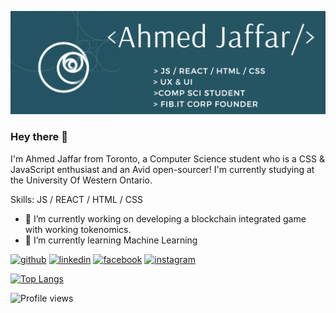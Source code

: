 

![Computer Science Student](https://github.com/Ajaffar1/Ajaffar1/blob/main/Screen%20Shot%202021-12-20%20at%204.52.45%20AM.png?raw=true)

### Hey there 👋

I'm Ahmed Jaffar from Toronto, a Computer Science student who is a CSS & JavaScript enthusiast and an Avid open-sourcer! I'm currently studying at the University Of Western Ontario.

Skills: JS / REACT / HTML / CSS 

- 🔭 I’m currently working on developing a blockchain integrated game with working tokenomics. 
- 🌱 I’m currently learning Machine Learning  


[<img src='https://cdn.jsdelivr.net/npm/simple-icons@3.0.1/icons/github.svg' alt='github' height='40'>](https://github.com/ajaffar1)  [<img src='https://cdn.jsdelivr.net/npm/simple-icons@3.0.1/icons/linkedin.svg' alt='linkedin' height='40'>](https://www.linkedin.com/in/Ahmed-Jaffar/)  [<img src='https://cdn.jsdelivr.net/npm/simple-icons@3.0.1/icons/facebook.svg' alt='facebook' height='40'>](https://www.facebook.com/jamal.jaffar.90)  [<img src='https://cdn.jsdelivr.net/npm/simple-icons@3.0.1/icons/instagram.svg' alt='instagram' height='40'>](https://www.instagram.com/_ajaffar/)  

[![Top Langs](https://github-readme-stats.vercel.app/api/top-langs/?username=ajaffar1)](https://github.com/anuraghazra/github-readme-stats)


![Profile views](https://gpvc.arturio.dev/ajaffar1)  
